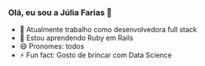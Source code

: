 ### Olá, eu sou a Júlia Farias 👋


- 🔭 Atualmente trabalho como desenvolvedora full stack 
- 🌱 Estou aprendendo Ruby em Rails
- 😄 Pronomes: todos
- ⚡ Fun fact: Gosto de brincar com Data Science
